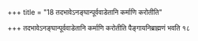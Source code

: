 +++
title = "18 तदभावेऽनङ्घान्पूर्ववाडेतानि कर्माणि करोतीति"

+++
तदभावेऽनङ्घान्पूर्ववाडेतानि कर्माणि करोतीति पैङ्गायनिब्राह्मणं भवति १८